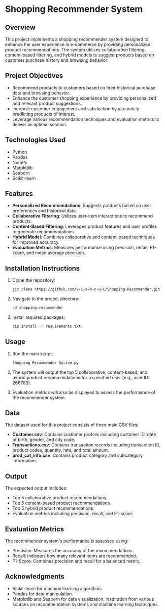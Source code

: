 # Shopping Recommender System

## Overview

This project implements a shopping recommender system designed to enhance the user experience in e-commerce by providing personalized product recommendations. The system utilizes collaborative filtering, content-based filtering, and hybrid models to suggest products based on customer purchase history and browsing behavior. 

## Project Objectives

- Recommend products to customers based on their historical purchase data and browsing behavior.
- Enhance the customer shopping experience by providing personalized and relevant product suggestions.
- Increase customer engagement and satisfaction by accurately predicting products of interest.
- Leverage various recommendation techniques and evaluation metrics to deliver an optimal solution.

## Technologies Used

- Python
- Pandas
- NumPy
- Matplotlib
- Seaborn
- Scikit-learn

## Features

- **Personalized Recommendations**: Suggests products based on user preferences and historical data.
- **Collaborative Filtering**: Utilizes user-item interactions to recommend products.
- **Content-Based Filtering**: Leverages product features and user profiles to generate recommendations.
- **Hybrid Model**: Combines collaborative and content-based techniques for improved accuracy.
- **Evaluation Metrics**: Measures performance using precision, recall, F1-score, and mean average precision.

## Installation Instructions

1. Clone the repository:
   ```bash
   git clone https://github.com/V-i-s-h-n-u-C/Shopping-Recommender.git

2. Navigate to the project directory:
   ```bash
   cd shopping-recommender

3. Install required packages:
   ```bash
   pip install -r requirements.txt

## Usage

1. Run the main script:
   ```bash
   Shopping Recommender System.py

2. The system will output the top 5 collaborative, content-based, and hybrid product recommendations for a specified user (e.g., user ID: 266783).

3. Evaluation metrics will also be displayed to assess the performance of the recommender system.

## Data

The dataset used for this project consists of three main CSV files:
- **Customer.csv**: Contains customer profiles including customer ID, date of birth, gender, and city code.
- **Transactions.csv**: Contains transaction records including transaction ID, product codes, quantity, rate, and total amount.
- **prod_cat_info.csv**: Contains product category and subcategory information.

## Output

The expected output includes:

- Top 5 collaborative product recommendations.
- Top 5 content-based product recommendations.
- Top 5 hybrid product recommendations.
- Evaluation metrics including precision, recall, and F1-score.

## Evaluation Metrics

The recommender system's performance is assessed using:

- Precision: Measures the accuracy of the recommendations.
- Recall: Indicates how many relevant items are recommended.
- F1-Score: Combines precision and recall for a balanced metric.

## Acknowledgments

- Scikit-learn for machine learning algorithms.
- Pandas for data manipulation.
- Matplotlib and Seaborn for data visualization.
Inspiration from various sources on recommendation systems and machine learning techniques.
